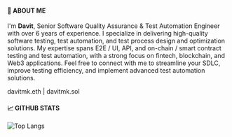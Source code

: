 #### 👋 ABOUT ME 

I'm **Davit**, Senior Software Quality Assurance & Test Automation Engineer with over 6 years of experience. I specialize in delivering high-quality software testing, test automation, and test process design and optimization solutions. My expertise spans E2E / UI, API, and on-chain / smart contract testing and test automation, with a strong focus on fintech, blockchain, and Web3 applications. Feel free to connect with me to streamline your SDLC, improve testing efficiency, and implement advanced test automation solutions.

davitmk.eth | davitmk.sol

#### 📈 GITHUB STATS

![Top Langs](https://github-readme-stats.vercel.app/api/top-langs/?username=DavitMkhitaryan&layout=compact&bg_color=1A1B27)
